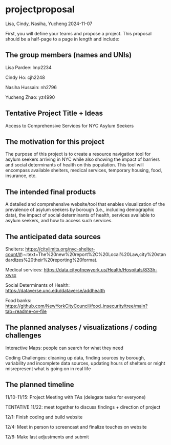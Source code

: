 projectproposal
================
Lisa, Cindy, Nasiha, Yucheng
2024-11-07

First, you will define your teams and propose a project. This proposal
should be a half-page to a page in length and include:

## The group members (names and UNIs)

Lisa Pardee: lmp2234

Cindy Ho: cjh2248

Nasiha Hussain: nh2796

Yucheng Zhao: yz4990

## Tentative Project Title + Ideas

Access to Comprehensive Services for NYC Asylum Seekers

## The motivation for this project

The purpose of this project is to create a resource navigation tool for
asylum seekers arriving in NYC while also showing the impact of barriers
and social determinants of health on this population. This tool will
encompass available shelters, medical services, temporary housing, food,
insurance, etc.

## The intended final products

A detailed and comprehensive website/tool that enables visualization of
the prevalence of asylum seekers by borough (i.e., including demographic
data), the impact of social determinants of health, services available
to asylum seekers, and how to access such services.

## The anticipated data sources

Shelters:
<https://citylimits.org/nyc-shelter-count/#>:~:text=The%20new%20report%2C%20Local%20Law,city%20standardizes%20their%20reporting%20format.

Medical services:
<https://data.cityofnewyork.us/Health/Hospitals/833h-xwsx>

Social Determinants of Health:
<https://dataverse.unc.edu/dataverse/addhealth>

Food banks:
<https://github.com/NewYorkCityCouncil/food_insecurity/tree/main?tab=readme-ov-file>

## The planned analyses / visualizations / coding challenges

Interactive Maps: people can search for what they need

Coding Challenges: cleaning up data, finding sources by borough,
variability and incomplete data sources, updating hours of shelters or
might misrepresent what is going on in real life

## The planned timeline

11/10-11/15: Project Meeting with TAs (delegate tasks for everyone)

TENTATIVE 11/22: meet together to discuss findings + direction of
project

12/1: Finish coding and build website

12/4: Meet in person to screencast and finalize touches on website

12/6: Make last adjustments and submit
